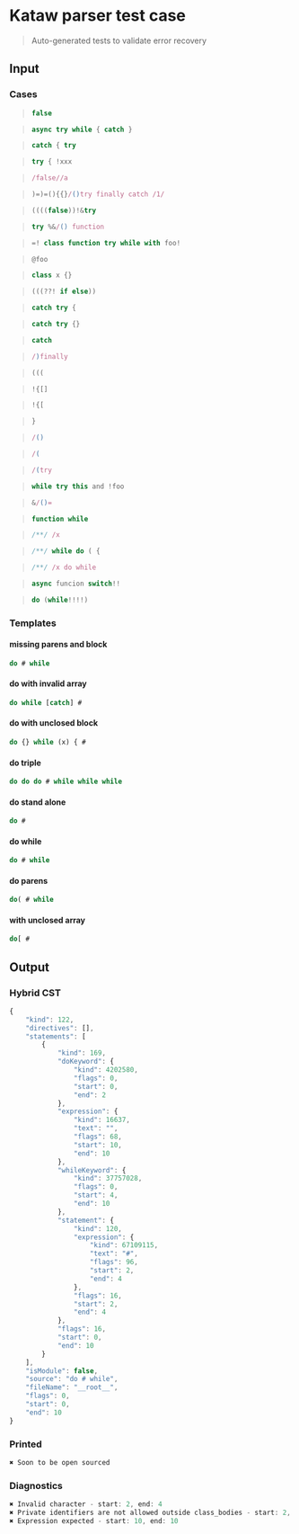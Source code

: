 # Kataw parser test case

> Auto-generated tests to validate error recovery
>

## Input

### Cases

> `````js
> false
> `````

> `````js
> async try while { catch }
> `````

> `````js
> catch { try
> `````

> `````js
> try { !xxx
> `````

> `````js
> /false//a
> `````

> `````js
> )=)=(){{}/()try finally catch /1/
> `````

> `````js
> ((((false))!&try
> `````

> `````js
> try %&/() function
> `````

> `````js
> =! class function try while with foo!
> `````

> `````js
> @foo
> `````

> `````js
> class x {}
> `````

> `````js
> (((??! if else))
> `````

> `````js
> catch try {
> `````

> `````js
> catch try {}
> `````

> `````js
> catch
> `````

> `````js
> /)finally
> `````

> `````js
> (((
> `````

> `````js
> !{[]
> `````

> `````js
> !{[
> `````

> `````js
> }
> `````

> `````js
> /()
> `````

> `````js
> /(
> `````

> `````js
> /(try
> `````

> `````js
> while try this and !foo
> `````

> `````js
> &/()=
> `````

> `````js
> function while
> `````

> `````js
> /**/ /x
> `````

> `````js
> /**/ while do ( {
> `````

> `````js
> /**/ /x do while
> `````

> `````js
> async funcion switch!!
> `````

> `````js
> do (while!!!!)
> `````

### Templates

#### missing parens and block

`````js
do # while
`````

#### do with invalid array

`````js
do while [catch] #
`````

#### do with unclosed block

`````js
do {} while (x) { #
`````

#### do triple

`````js
do do do # while while while
`````

#### do stand alone

`````js
do #
`````

#### do while

`````js
do # while
`````

#### do parens

`````js
do( # while
`````

#### with unclosed array

`````js
do[ #
`````



## Output

### Hybrid CST

```javascript
{
    "kind": 122,
    "directives": [],
    "statements": [
        {
            "kind": 169,
            "doKeyword": {
                "kind": 4202580,
                "flags": 0,
                "start": 0,
                "end": 2
            },
            "expression": {
                "kind": 16637,
                "text": "",
                "flags": 68,
                "start": 10,
                "end": 10
            },
            "whileKeyword": {
                "kind": 37757028,
                "flags": 0,
                "start": 4,
                "end": 10
            },
            "statement": {
                "kind": 120,
                "expression": {
                    "kind": 67109115,
                    "text": "#",
                    "flags": 96,
                    "start": 2,
                    "end": 4
                },
                "flags": 16,
                "start": 2,
                "end": 4
            },
            "flags": 16,
            "start": 0,
            "end": 10
        }
    ],
    "isModule": false,
    "source": "do # while",
    "fileName": "__root__",
    "flags": 0,
    "start": 0,
    "end": 10
}
```

### Printed

```javascript
✖ Soon to be open sourced
```

### Diagnostics

```javascript
✖ Invalid character - start: 2, end: 4
✖ Private identifiers are not allowed outside class_bodies - start: 2, end: 4
✖ Expression expected - start: 10, end: 10

```

